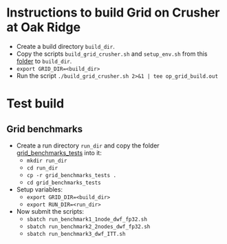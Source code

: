 # Instructions to build Grid on Crusher at Oak Ridge
- Create a build directory `build_dir`.
- Copy the scripts `build_grid_crusher.sh` and `setup_env.sh` from this [folder](https://github.com/vmos1/su4_dm_grid_lsd/tree/main/grid_build/grid_crusher) to `build_dir`.
- `export GRID_DIR=<build_dir>`
- Run the script `./build_grid_crusher.sh 2>&1 | tee op_grid_build.out`


# Test build
## Grid benchmarks
- Create a run directory `run_dir` and copy the folder [grid_benchmarks_tests](https://github.com/vmos1/su4_dm_grid_lsd/tree/main/grid_build/grid_crusher/grid_benchmarks_tests) into it: 
  - `mkdir run_dir`
  - `cd run_dir`
  - `cp -r grid_benchmarks_tests .`
  - `cd grid_benchmarks_tests` 
- Setup variables:
  - `export GRID_DIR=<build_dir>`
  - `export RUN_DIR=<run_dir>`
- Now submit the scripts:
  - `sbatch run_benchmark1_1node_dwf_fp32.sh`
  - `sbatch run_benchmark2_2nodes_dwf_fp32.sh`
  - `sbatch run_benchmark3_dwf_ITT.sh`
